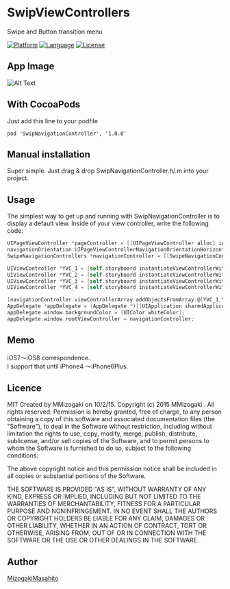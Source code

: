 
# SwipViewControllers
Swipe and Button transition menu

[![Platform](http://img.shields.io/badge/platform-ios-blue.svg?style=flat
              )](https://developer.apple.com/iphone/index.action)
[![Language](http://img.shields.io/badge/language-Objective–C-brightgreen.svg?style=flat
             )](https://developer.apple.com/jp/documentation/)
[![License](http://img.shields.io/badge/license-MIT-lightgrey.svg?style=flat
            )](http://mit-license.org)


## App Image
![Alt Text](https://github.com/MMasahito/SwipViewControllers/blob/master/image.gif)  
 

## With CocoaPods
 Just add this line to your podfile
 ```
 pod 'SwipNavigationController', '1.0.0'
 ```
## Manual installation
Super simple. Just drag & drop SwipNavigationController.h/.m into your project.
 
## Usage
 The simplest way to get up and running with SwipNavigationController is to display a default view. Inside of your view controller, write  the following code:
 
 ``` objective-c
 UIPageViewController *pageController = [[UIPageViewController alloc] initWithTransitionStyle:UIPageViewControllerTransitionStyleScroll
 navigationOrientation:UIPageViewControllerNavigationOrientationHorizontal options:nil];
 SwipeNavigationControllers *navigationController = [[SwipeNavigationControllers alloc] initWithRootViewController:pageController];
 
 UIViewController *YVC_1 = [self.storyboard instantiateViewControllerWithIdentifier:NSStringFromClass([YouViewController_1 class])];
 UIViewController *YVC_2 = [self.storyboard instantiateViewControllerWithIdentifier:NSStringFromClass([YouViewController_2 class])];
 UIViewController *YVC_3 = [self.storyboard instantiateViewControllerWithIdentifier:NSStringFromClass([YouViewController_3 class])];
 UIViewController *YVC_4 = [self.storyboard instantiateViewControllerWithIdentifier:NSStringFromClass([YouViewController_4 class])];
 
 [navigationController.viewControllerArray addObjectsFromArray:@[YVC_1,YVC_2,YVC_3,YVC_4]];
 AppDelegate *appDelegate = (AppDelegate *)[[UIApplication sharedApplication] delegate];
 appDelegate.window.backgroundColor = [UIColor whiteColor];
 appDelegate.window.rootViewController = navigationController;
 ``` 
 
 
## Memo
iOS7〜iOS8 correspondence.  
I support that until iPhone4 〜iPhone6Plus.  


## Licence

MIT
Created by MMizogaki on 10/2/15.
Copyright (c) 2015 MMizogaki . All rights reserved.
Permission is hereby granted, free of charge, to any person obtaining a copy
of this software and associated documentation files (the "Software"), to deal
in the Software without restriction, including without limitation the rights
to use, copy, modify, merge, publish, distribute, sublicense, and/or sell
copies of the Software, and to permit persons to whom the Software is
furnished to do so, subject to the following conditions:
 
The above copyright notice and this permission notice shall be included in
all copies or substantial portions of the Software.
 
THE SOFTWARE IS PROVIDED "AS IS", WITHOUT WARRANTY OF ANY KIND, EXPRESS OR
IMPLIED, INCLUDING BUT NOT LIMITED TO THE WARRANTIES OF MERCHANTABILITY,
FITNESS FOR A PARTICULAR PURPOSE AND NONINFRINGEMENT. IN NO EVENT SHALL THE
AUTHORS OR COPYRIGHT HOLDERS BE LIABLE FOR ANY CLAIM, DAMAGES OR OTHER
LIABILITY, WHETHER IN AN ACTION OF CONTRACT, TORT OR OTHERWISE, ARISING FROM,
OUT OF OR IN CONNECTION WITH THE SOFTWARE OR THE USE OR OTHER DEALINGS IN
THE SOFTWARE.


## Author

[MizogakiMasahito](https://github.com/MMizogaki)
